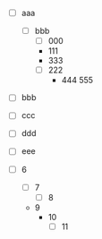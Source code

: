 - [ ] aaa
  - [ ] bbb
    - [ ] 000
    - 111
    - 333
    - [ ] 222
      - 444
      555
- [ ] bbb

- [ ] ccc
- [ ] ddd

- [ ] eee

- [ ] 6
  - [ ] 7
    - [ ] 8
  - 9
    - 10
      - [ ] 11